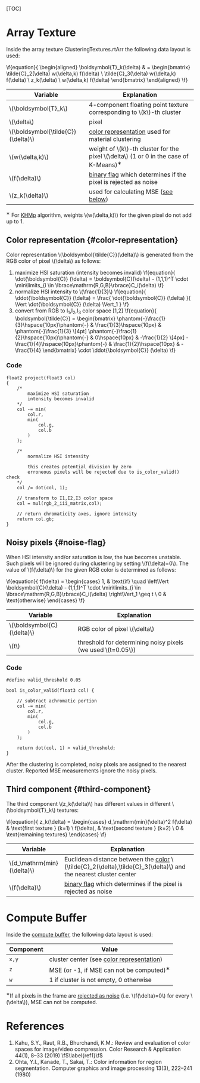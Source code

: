 [TOC]

# Array Texture

Inside the array texture ClusteringTextures.rtArr the following data layout is used:


\f{equation}{
\begin{aligned}
	\boldsymbol{T}_k(\delta)       & = \begin{bmatrix}
		\tilde{C}_2(\delta) w(\delta,k) f(\delta) \\
		\tilde{C}_3(\delta) w(\delta,k) f(\delta) \\
		z_k(\delta) \\
		w(\delta,k) f(\delta)
	\end{bmatrix}
\end{aligned}
\f}

|Variable|Explanation|
|----|----|
|\\(\boldsymbol{T}_k\\)|4-component floating point texture corresponding to \\(k\\)-th cluster|
|\\(\delta\\)|pixel|
|\\(\boldsymbol{\tilde{C}}(\delta)\\)|[color representation](#color-representation) used for material clustering|
|\\(w(\delta,k)\\)|weight of \\(k\\)-th cluster for the pixel \\(\delta\\) (1 or 0 in the case of K-Means)<SUP>&lowast;</SUP>|
|\\(f(\delta)\\)|[binary flag](#noise-flag) which determines if the pixel is rejected as noise|
|\\(z_k(\delta)\\)|used for calculating MSE ([see below](#third-component))|

<SUP>&lowast;</SUP> For [KHMp](#ClusteringAlgorithms.DispatcherKHMp) algorithm, weights \\(w(\delta,k)\\) for the given pixel do not add up to 1.

## Color representation {#color-representation}

Color representation \\(\boldsymbol{\tilde{C}}(\delta)\\) is generated from the RGB color of pixel \\(\delta\\) as follows:

1. maximize HSI saturation (intensity becomes invalid)
\f{equation}{
	\dot{\boldsymbol{C}} (\delta) = \boldsymbol{C}(\delta) - (1,1,1)^T \cdot \min\limits_{i \in \lbrace\mathrm{R,G,B}\rbrace}C_i(\delta)
\f}
2. normalize HSI intensity to \\(\frac{1}{3}\\)
\f{equation}{
\ddot{\boldsymbol{C}} (\delta) = \frac{
	\dot{\boldsymbol{C}} (\delta)
}{
	\Vert \dot{\boldsymbol{C}} (\delta) \Vert_1
}
\f}
3. convert from RGB to I<SUB>1</SUB>,I<SUB>2</SUB>,I<SUB>3</SUB> color space [1,2]
\f{equation}{
\boldsymbol{\tilde{C}} = \begin{bmatrix}
	\phantom{-}\frac{1}{3}\hspace{10px}\phantom{-} 	& \frac{1}{3}\hspace{10px} 	& \phantom{-}\frac{1}{3} \\[4pt]
	\phantom{-}\frac{1}{2}\hspace{10px}\phantom{-} 	& 0\hspace{10px} 			& -\frac{1}{2} \\[4px]
	-\frac{1}{4}\hspace{10px}\phantom{-} 			& \frac{1}{2}\hspace{10px} 	& -\frac{1}{4}
\end{bmatrix} \cdot \ddot{\boldsymbol{C}} (\delta)
\f}


### Code

~~~~~~~~~~~~~{cpp}
float2 project(float3 col)
{
	/* 
		maximize HSI saturation
		intensity becomes invalid
	*/
	col -= min(
		col.r,
		min(
			col.g,
			col.b
		)
	);

    /*
		normalize HSI intensity
		
		this creates potential division by zero
		erroneous pixels will be rejected due to is_color_valid() check
	*/
    col /= dot(col, 1);

	// transform to I1,I2,I3 color space
	col = mul(rgb_2_iii_matrix,col);

	// return chromaticity axes, ignore intensity
	return col.gb;
}
~~~~~~~~~~~~~

## Noisy pixels {#noise-flag}

When HSI intensity and/or saturation is low, the hue becomes unstable. Such pixels will be ignored during clustering by setting \\(f(\delta)=0\\). The value of \\(f(\delta)\\) for the given RGB color is determined as follows:

\f{equation}{
f(\delta) = \begin{cases}
	1, & \text{if} \quad \left\Vert \boldsymbol{C}(\delta) - (1,1,1)^T \cdot \min\limits_{i \in \lbrace\mathrm{R,G,B}\rbrace}C_i(\delta) \right\Vert_1 \geq t \\
	0 & \text{otherwise}
	\end{cases}
\f}

|Variable|Explanation|
|----|----|
|\\(\boldsymbol{C}(\delta)\\)|RGB color of pixel \\(\delta\\)|
|\\(t\\)|threshold for determining noisy pixels (we used \\(t=0.05\\))

### Code

~~~~~~~~~~~~~{cpp}
#define valid_threshold 0.05

bool is_color_valid(float3 col) {

	// subtract achromatic portion
	col -= min(
		col.r,
		min(
			col.g,
			col.b
		)
	);

	return dot(col, 1) > valid_threshold;
}
~~~~~~~~~~~~~

After the clustering is completed, noisy pixels are assigned to the nearest cluster. Reported MSE measurements ignore the noisy pixels.

## Third component {#third-component}

The third component \\(z_k(\delta)\\) has different values in different \\(\boldsymbol{T}_k\\) textures:

\f{equation}{
z_k(\delta) =
	\begin{cases}
	d_\mathrm{min}(\delta)^2 f(\delta) & \text{first texture } (k=1) \\
	f(\delta), & \text{second texture } (k=2) \\
	0 & \text{remaining textures}
	\end{cases}
\f}

|Variable|Explanation|
|----|----|
|\\(d_\mathrm{min}(\delta)\\)|Euclidean distance between the [color](#color-representation) \\(\tilde{C}_2(\delta),\tilde{C}_3(\delta)\\) and the nearest cluster center|
|\\(f(\delta)\\)|[binary flag](#noise-flag) which determines if the pixel is rejected as noise|

# Compute Buffer

Inside the [compute buffer](#ClusteringAlgorithms.ClusteringRTsAndBuffers.cbufClusterCenters), the following data layout is used:

|Component|Value|
|----|----|
|`x,y`|cluster center (see [color representation](#color-representation))|
|`z`|MSE (or -1, if MSE can not be computed)<SUP>&lowast;</SUP>|
|`w`|1 if cluster is not empty, 0 otherwise|

<SUP>&lowast;</SUP>If all pixels in the frame are [rejected as noise](#noise-flag) (i.e. \\(f(\delta)=0\\) for every \\(\delta\\)), MSE can not be computed.

# References

1. Kahu, S.Y., Raut, R.B., Bhurchandi, K.M.: Review and evaluation of color spaces
for image/video compression. Color Research & Application 44(1), 8–33 (2019) \f$\label{ref1}\f$
2. Ohta, Y.I., Kanade, T., Sakai, T.: Color information for region segmentation.
Computer graphics and image processing 13(3), 222–241 (1980)